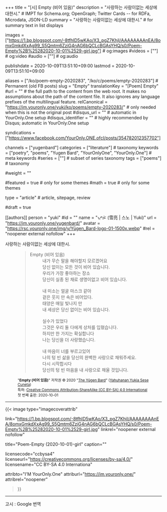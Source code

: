 +++
title = "[시] Empty (비어 있음)"
description = "사랑하는 사람이없는 세상에 대한시."													# IMPT for Schema.org; OpenGraph; Twitter Cards -- for RDFa, Microdata, JSON-LD
summary = "사랑하는 사람이없는 세상에 대한시."																											# for summary text in list displays

images = ["https://1.bp.blogspot.com/-8tfhID5wKAo/X3_pgZ7KhjI/AAAAAAAAnEA/8omxGmkdXxAg99_S5Qmtm6ZziG4nAG6bQCLcBGAsYHQ/s0/Poem-Empty%2B%25282020-10-01%2529-girl.jpg"]																											# og:images
#videos = [""]																											# og:video
#audio = [""]																												# og:audio

publishdate = 2020-10-09T13:51:10+09:00
lastmod = 2020-10-09T13:51:10+09:00

aliases = ["/ko/poem-empty-2020283", "/ko/c/poems/empty-2020283"]	# Permanent (old FB posts)
slug = "Empty"
translationKey = "[Poem] Empty"
#url = ""																														# the full path to the content from the web root. It makes no assumptions about the path of the content file. It also ignores any language prefixes of the multilingual feature.
relCanonical = "https://im.youronly.one/yuki/ko/poems/empty-2020283/"																									# only needed when this is not the original post
#disqus_url = ""                                                    # automatic in YourOnly.One setup
#disqus_identifier = ""                                             # highly recommended by Disqus; automatic in YourOnly.One setup

syndications = ["https://www.facebook.com/YourOnly.ONE.ofcl/posts/354782012357702"]

channels = ["yugenbard"]
categories = ["literature"]																									# taxonomy
keywords = ["poetry", "poems", "Yugen Bard", "YourOnlyOne", "YourOnly.One"]																										# meta keywords
#series = [""]																											# subset of series taxonomy
tags = ["poems"]																						# taxonomy

#weight = ""

#featured = true																									# only for some themes
#math = true																											# only for some themes

type = "article"                                                           # article, sitepage, review

#draft = true

[[authors]]
person = "yuki"
#id = ""
name = "ᜌᜓᜃᜒ (雪亮 | 스노 | Yuki)"
url = "https://im.youronly.one/yugenbard/"
avatar = "https://rsc.youronly.one/img/y/Yūgen_Bard-logo-01-1500x.webp"
#rel = "noopener external nofollow"
+++

사랑하는 사람이없는 세상에 대한시.

<!--more-->

<figure class="quote_box qbs_stanza qbc_pink">
  <blockquote>
    <dl>
      <dt>Empty (비어 있음)</dt>
      <dd>내가 무슨 말을 해야할지 모르겠어요</dd>
      <dd>당신 없이는 모든 것이 비어 있습니다.</dd>
      <dd>우리가 가장 좋아하는 장소</dd>
      <dd>당신이 실종 된 채로 생명이없고 비어 있습니다.</dd>
      <br/>
      <dd>내 미소는 얼굴 마스크 같아</dd>
      <dd>겉은 웃지 만 속은 비어있다.</dd>
      <dd>태양은 매일 빛나지 만</dd>
      <dd>내 세상은 당신 없이는 비어 있습니다.</dd>
      <br/>
      <dd>실수가 있었다</dd>
      <dd>그것은 우리 둘 다에게 상처를 입혔습니다.</dd>
      <dd>하지만 한 가지는 확실합니다</dd>
      <dd>나는 당신을 더 사랑했습니다.</dd>
      <br/>
      <dd>내 마음이 너를 부르고있어</dd>
      <dd>나의 텅 빈 삶을 당신의 완벽한 사랑으로 채워주세요.</dd>
      <dd>다시 시작합시다</dd>
      <dd>당신의 텅 빈 마음을 내 사랑으로 채울 것입니다.</dd>
    </dl>
  </blockquote>
  <figcaption class="attribution_copyright txt_center">
    <p><small>
      "<b>Empty (비어 있음)</b>" 저작권 © 2020 "<a href="https://im.youronly.one/yugenbard/" rel="dct:creator noopener" referrerpolicy="strict-origin-when-cross-origin">The Yūgen Bard</a>" (<a href="https://youronly.one" rel="dct:creator noopener" referrerpolicy="strict-origin-when-cross-origin">Yahuhanan Yukia Sese Cuneta</a>)<br/>
      특허: <a href="https://creativecommons.org/licenses/by-sa/4.0/" rel="license noopener external nofollow" referrerpolicy="strict-origin-when-cross-origin">Creative Commons Attribution-ShareAlike (CC BY-SA) 4.0 International</a><br/>
      첫 번째 출판: 2020-10-01
    </small></p>
  </figcaption>
</figure>

---

{{< image
  type="imagecoverattrib"

  link="https://1.bp.blogspot.com/-8tfhID5wKAo/X3_pgZ7KhjI/AAAAAAAAnEA/8omxGmkdXxAg99_S5Qmtm6ZziG4nAG6bQCLcBGAsYHQ/s0/Poem-Empty%2B%25282020-10-01%2529-girl.jpg"
  linkrel="noopener external nofollow"

  title="Poem-Empty (2020-10-01)-girl"
  caption=""

  licensecode="ccbysa4"
  licenseurl="https://creativecommons.org/licenses/by-sa/4.0/"
  licensename="CC BY-SA 4.0 Internationa"

  attribto="I'M YourOnly.One"
  attriburl="https://im.youronly.one/"
  attribrel="noopener"
>}}

---

고시 : Google 번역
